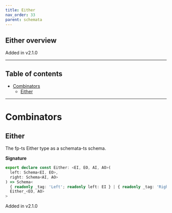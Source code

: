 ```yaml
---
title: Either
nav_order: 33
parent: schemata
---
```


## Either overview

Added in v2.1.0

---

<h2 class="text-delta">Table of contents</h2>

- [Combinators](#combinators)
  - [Either](#either)

---

# Combinators

## Either

The fp-ts Either type as a schemata-ts schema.

**Signature**

```ts
export declare const Either: <EI, EO, AI, AO>(
  left: Schema<EI, EO>,
  right: Schema<AI, AO>
) => Schema<
  { readonly _tag: 'Left'; readonly left: EI } | { readonly _tag: 'Right'; readonly right: AI },
  Either_<EO, AO>
>
```

Added in v2.1.0
